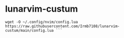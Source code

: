 # lunarvim-custum
```git clone https://github.com/LunarVim/LunarVim.git ~/.config/nvim
wget -O ~/.config/nvim/config.lua https://raw.githubusercontent.com/Irmb7108/lunarvim-custum/main/config.lua ```

